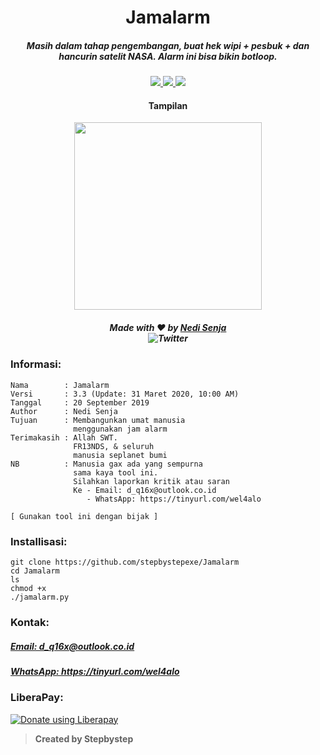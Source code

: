 <h1 align="center">Jamalarm</h1>
<h5 align="center">Masih dalam tahap pengembangan, buat hek wipi + pesbuk + dan hancurin satelit NASA. Alarm ini bisa bikin botloop.</h5>

<p align="center">
  <a href="https://www.python.org">
    <img src="https://img.shields.io/badge/Language-Python3-blue.svg">
  </a>
  <a href="https://github.com/stepbystepexe/Jamalarm/blob/master/LICENSE">
    <img src="https://img.shields.io/badge/License-MIT-red.svg">
  </a>
  <a href="https://opensource.org">
    <img src="https://img.shields.io/badge/Open%20Source-●-success.svg">
  </a>
</p>

<h4 align="center">Tampilan</h4>
<p align="center">
  <img src="https://github.com/stepbystepexe/Jamalarm/blob/master/Skrinsut.png" width="300">
</a></p>

<h5>
<p align="center">
  Made with ❤️ by <a href="https://github.com/stepbystepexe">Nedi Senja</a>
<br> <img src="https://img.shields.io/twitter/url?url=https%3A%2F%2Fgithub.com%2Stepbystepexe%2FJamalarm" alt="Twitter"> </br>
</h5>
</p>

### Informasi:
```text
Nama        : Jamalarm
Versi       : 3.3 (Update: 31 Maret 2020, 10:00 AM)
Tanggal     : 20 September 2019
Author      : Nedi Senja
Tujuan      : Membangunkan umat manusia
              menggunakan jam alarm
Terimakasih : Allah SWT.
              FR13NDS, & seluruh
              manusia seplanet bumi
NB          : Manusia gax ada yang sempurna
              sama kaya tool ini.
              Silahkan laporkan kritik atau saran
              Ke - Email: d_q16x@outlook.co.id
                 - WhatsApp: https://tinyurl.com/wel4alo

[ Gunakan tool ini dengan bijak ]
```

### Installisasi:
```text
git clone https://github.com/stepbystepexe/Jamalarm
cd Jamalarm
ls
chmod +x
./jamalarm.py
```
### Kontak:

<h5> <a href="http://d_q16x@outlook.co.id">Email: d_q16x@outlook.co.id</a>
</h5>
<h5> <a href="https://tinyurl.com/wel4alo">WhatsApp: https://tinyurl.com/wel4alo</a>
</h5>

### LiberaPay:
<noscript><a href="https://liberapay.com/stepbystepexe/donate"><img alt="Donate using Liberapay" src="https://liberapay.com/assets/widgets/donate.svg"></a></noscript>

>**Created by Stepbystep**
